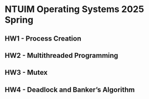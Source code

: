 # NTUIM Operating Systems 2025 Spring
## HW1 - Process Creation
## HW2 - Multithreaded Programming
## HW3 - Mutex
## HW4 - Deadlock and Banker’s Algorithm
